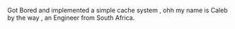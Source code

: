 Got Bored and implemented a simple cache system , ohh my name is Caleb by the way , an Engineer from South Africa.

